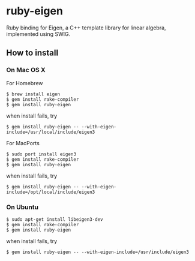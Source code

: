 # ruby-eigen
Ruby binding for Eigen, a C++ template library for linear algebra, implemented using SWIG.

## How to install

### On Mac OS X

For Homebrew

    $ brew install eigen
    $ gem install rake-compiler
    $ gem install ruby-eigen

when install fails, try

    $ gem install ruby-eigen -- --with-eigen-include=/usr/local/include/eigen3

For MacPorts

    $ sudo port install eigen3
    $ gem install rake-compiler
    $ gem install ruby-eigen

when install fails, try

    $ gem install ruby-eigen -- --with-eigen-include=/opt/local/include/eigen3

### On Ubuntu

    $ sudo apt-get install libeigen3-dev
    $ gem install rake-compiler
    $ gem install ruby-eigen

when install fails, try

    $ gem install ruby-eigen -- --with-eigen-include=/usr/include/eigen3

